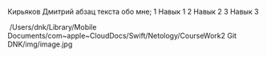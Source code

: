 Кирьяков Дмитрий
    абзац текста обо мне;
1 Навык 1
2 Навык 2
3 Навык 3

 /Users/dnk/Library/Mobile Documents/com~apple~CloudDocs/Swift/Netology/CourseWork2 Git DNK/img/image.jpg